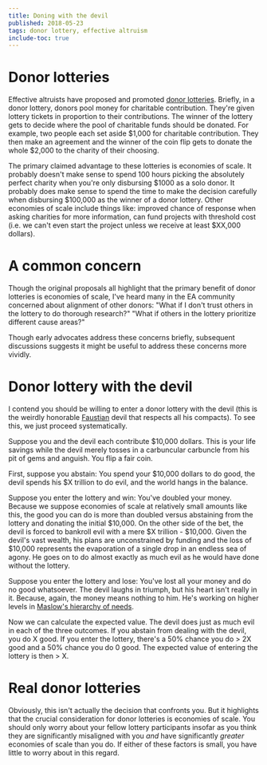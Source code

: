 ```yaml
---
title: Doning with the devil
published: 2018-05-23
tags: donor lottery, effective altruism
include-toc: true
---
```


# Donor lotteries

Effective altruists have proposed and promoted [donor lotteries](http://effective-altruism.com/ea/14d/donor_lotteries_demonstration_and_faq/). Briefly, in a donor lottery, donors pool money for charitable contribution. They're given lottery tickets in proportion to their contributions. The winner of the lottery gets to decide where the pool of charitable funds should be donated. For example, two people each set aside $1,000 for charitable contribution. They then make an agreement and the winner of the coin flip gets to donate the whole $2,000 to the charity of their choosing.

The primary claimed advantage to these lotteries is economies of scale. It probably doesn't make sense to spend 100 hours picking the absolutely perfect charity when you're only disbursing $1000 as a solo donor. It probably does make sense to spend the time to make the decision carefully when disbursing $100,000 as the winner of a donor lottery. Other economies of scale include things like: improved chance of response when asking charities for more information, can fund projects with threshold cost (i.e. we can't even start the project unless we receive at least $XX,000 dollars).

# A common concern

Though the original proposals all highlight that the primary benefit of donor lotteries is economies of scale, I've heard many in the EA community concerned about alignment of other donors: "What if I don't trust others in the lottery to do thorough research?" "What if others in the lottery prioritize different cause areas?"

Though early advocates address these concerns briefly, subsequent discussions suggests it might be useful to address these concerns more vividly.

# Donor lottery with the devil

I contend you should be willing to enter a donor lottery with the devil (this is the weirdly honorable [Faustian](https://en.wikipedia.org/wiki/Deal_with_the_Devil) devil that respects all his compacts). To see this, we just proceed systematically.

Suppose you and the devil each contribute $10,000 dollars. This is your life savings while the devil merely tosses in a carbuncular carbuncle from his pit of gems and anguish. You flip a fair coin.

<!--more-->

First, suppose you abstain: You spend your $10,000 dollars to do good, the devil spends his $X trillion to do evil, and the world hangs in the balance.

Suppose you enter the lottery and win: You've doubled your money. Because we suppose economies of scale at relatively small amounts like this, the good you can do is more than doubled versus abstaining from the lottery and donating the initial $10,000. On the other side of the bet, the devil is forced to bankroll evil with a mere $X trillion - $10,000. Given the devil's vast wealth, his plans are unconstrained by funding and the loss of $10,000 represents the evaporation of a single drop in an endless sea of agony. He goes on to do almost exactly as much evil as he would have done without the lottery.

Suppose you enter the lottery and lose: You've lost all your money and do no good whatsoever. The devil laughs in triumph, but his heart isn't really in it. Because, again, the money means nothing to him. He's working on higher levels in [Maslow's hierarchy of needs](https://en.wikipedia.org/wiki/Maslow%27s_hierarchy_of_needs).

Now we can calculate the expected value. The devil does just as much evil in each of the three outcomes. If you abstain from dealing with the devil, you do X good. If you enter the lottery, there's a 50% chance you do > 2X good and a 50% chance you do 0 good. The expected value of entering the lottery is then > X.

# Real donor lotteries

Obviously, this isn't actually the decision that confronts you. But it highlights that the crucial consideration for donor lotteries is economies of scale. You should only worry about your fellow lottery participants insofar as you think they are significantly misaligned with you *and* have significantly *greater* economies of scale than you do. If either of these factors is small, you have little to worry about in this regard.
